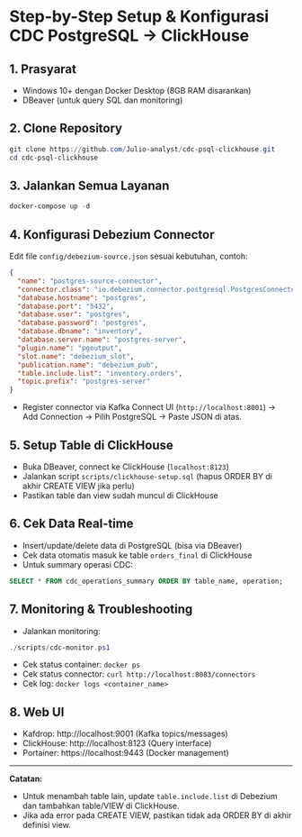 # Step-by-Step Setup & Konfigurasi CDC PostgreSQL → ClickHouse

## 1. Prasyarat
- Windows 10+ dengan Docker Desktop (8GB RAM disarankan)
- DBeaver (untuk query SQL dan monitoring)

## 2. Clone Repository
```powershell
git clone https://github.com/Julio-analyst/cdc-psql-clickhouse.git
cd cdc-psql-clickhouse
```

## 3. Jalankan Semua Layanan
```powershell
docker-compose up -d
```

## 4. Konfigurasi Debezium Connector
Edit file `config/debezium-source.json` sesuai kebutuhan, contoh:
```json
{
  "name": "postgres-source-connector",
  "connector.class": "io.debezium.connector.postgresql.PostgresConnector",
  "database.hostname": "postgres",
  "database.port": "5432",
  "database.user": "postgres",
  "database.password": "postgres",
  "database.dbname": "inventory",
  "database.server.name": "postgres-server",
  "plugin.name": "pgoutput",
  "slot.name": "debezium_slot",
  "publication.name": "debezium_pub",
  "table.include.list": "inventory.orders",
  "topic.prefix": "postgres-server"
}
```
- Register connector via Kafka Connect UI (`http://localhost:8001`) → Add Connection → Pilih PostgreSQL → Paste JSON di atas.

## 5. Setup Table di ClickHouse
- Buka DBeaver, connect ke ClickHouse (`localhost:8123`)
- Jalankan script `scripts/clickhouse-setup.sql` (hapus ORDER BY di akhir CREATE VIEW jika perlu)
- Pastikan table dan view sudah muncul di ClickHouse

## 6. Cek Data Real-time
- Insert/update/delete data di PostgreSQL (bisa via DBeaver)
- Cek data otomatis masuk ke table `orders_final` di ClickHouse
- Untuk summary operasi CDC:
```sql
SELECT * FROM cdc_operations_summary ORDER BY table_name, operation;
```

## 7. Monitoring & Troubleshooting
- Jalankan monitoring:
```powershell
./scripts/cdc-monitor.ps1
```
- Cek status container: `docker ps`
- Cek status connector: `curl http://localhost:8083/connectors`
- Cek log: `docker logs <container_name>`

## 8. Web UI
- Kafdrop: http://localhost:9001 (Kafka topics/messages)
- ClickHouse: http://localhost:8123 (Query interface)
- Portainer: https://localhost:9443 (Docker management)

---

**Catatan:**
- Untuk menambah table lain, update `table.include.list` di Debezium dan tambahkan table/VIEW di ClickHouse.
- Jika ada error pada CREATE VIEW, pastikan tidak ada ORDER BY di akhir definisi view.
